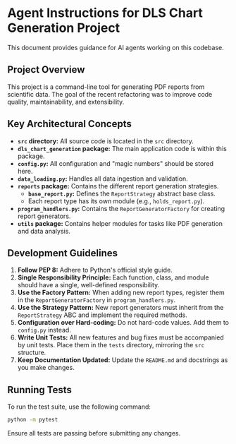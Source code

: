 # Agent Instructions for DLS Chart Generation Project

This document provides guidance for AI agents working on this codebase.

## Project Overview

This project is a command-line tool for generating PDF reports from scientific data. The goal of the recent refactoring was to improve code quality, maintainability, and extensibility.

## Key Architectural Concepts

- **`src` directory:** All source code is located in the `src` directory.
- **`dls_chart_generation` package:** The main application code is within this package.
- **`config.py`:** All configuration and "magic numbers" should be stored here.
- **`data_loading.py`:** Handles all data ingestion and validation.
- **`reports` package:** Contains the different report generation strategies.
  - **`base_report.py`:** Defines the `ReportStrategy` abstract base class.
  - Each report type has its own module (e.g., `holds_report.py`).
- **`program_handlers.py`:** Contains the `ReportGeneratorFactory` for creating report generators.
- **`utils` package:** Contains helper modules for tasks like PDF generation and data analysis.

## Development Guidelines

1.  **Follow PEP 8:** Adhere to Python's official style guide.
2.  **Single Responsibility Principle:** Each function, class, and module should have a single, well-defined responsibility.
3.  **Use the Factory Pattern:** When adding new report types, register them in the `ReportGeneratorFactory` in `program_handlers.py`.
4.  **Use the Strategy Pattern:** New report generators must inherit from the `ReportStrategy` ABC and implement the required methods.
5.  **Configuration over Hard-coding:** Do not hard-code values. Add them to `config.py` instead.
6.  **Write Unit Tests:** All new features and bug fixes must be accompanied by unit tests. Place them in the `tests` directory, mirroring the `src` structure.
7.  **Keep Documentation Updated:** Update the `README.md` and docstrings as you make changes.

## Running Tests

To run the test suite, use the following command:

```bash
python -m pytest
```

Ensure all tests are passing before submitting any changes.